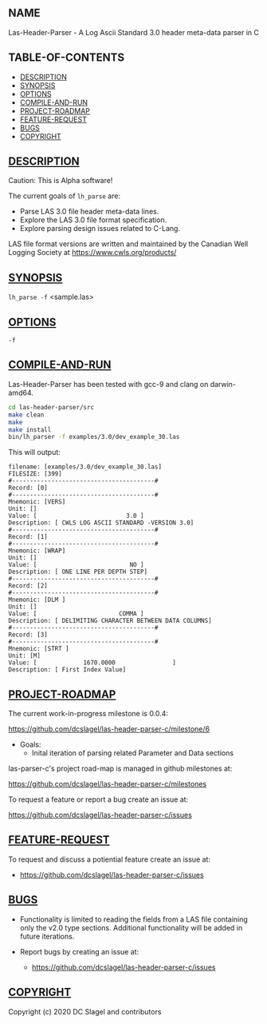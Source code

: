 
NAME
----
Las-Header-Parser - A Log Ascii Standard 3.0 header meta-data parser in C

TABLE-OF-CONTENTS
-----------------
- [DESCRIPTION](#description)
- [SYNOPSIS](#synopsis)
- [OPTIONS](#options)
- [COMPILE-AND-RUN](#compile-and-run)
- [PROJECT-ROADMAP](#project-roadmap)
- [FEATURE-REQUEST](#feature-request)
- [BUGS](#bugs)
- [COPYRIGHT](#copyright)


[DESCRIPTION](#name)
-----------
Caution: This is Alpha software! 

The current goals of `lh_parse` are:
- Parse LAS 3.0 file header meta-data lines.
- Explore the LAS 3.0 file format specification.
- Explore parsing design issues related to C-Lang.

LAS file format versions are written and maintained by
the Canadian Well Logging Society at
https://www.cwls.org/products/


[SYNOPSIS](#name)
--------

`lh_parse -f` <sample.las>

[OPTIONS](#name)
-------

`-f`
  <a file of LAS header lines to parse>


[COMPILE-AND-RUN](#name)
---------------

Las-Header-Parser has been tested with gcc-9 and clang on darwin-amd64.


```bash
cd las-header-parser/src
make clean
make
make install
bin/lh_parser -f examples/3.0/dev_example_30.las
```

This will output:

```
filename: [examples/3.0/dev_example_30.las]
FILESIZE: [399]
#----------------------------------------#
Record: [0]
#----------------------------------------#
Mnemonic: [VERS]
Unit: []
Value: [                         3.0 ]
Description: [ CWLS LOG ASCII STANDARD -VERSION 3.0]
#----------------------------------------#
Record: [1]
#----------------------------------------#
Mnemonic: [WRAP]
Unit: []
Value: [                          NO ]
Description: [ ONE LINE PER DEPTH STEP]
#----------------------------------------#
Record: [2]
#----------------------------------------#
Mnemonic: [DLM ]
Unit: []
Value: [                       COMMA ]
Description: [ DELIMITING CHARACTER BETWEEN DATA COLUMNS]
#----------------------------------------#
Record: [3]
#----------------------------------------#
Mnemonic: [STRT ]
Unit: [M]
Value: [             1670.0000                ]
Description: [ First Index Value]
```

[PROJECT-ROADMAP](#name)
------------
The current work-in-progress milestone is 0.0.4:

https://github.com/dcslagel/las-header-parser-c/milestone/6
- Goals:
  - Inital iteration of parsing related Parameter and Data sections

las-parser-c's project road-map is managed in github milestones at:

https://github.com/dcslagel/las-header-parser-c/milestones

To request a feature or report a bug create an issue at:

https://github.com/dcslagel/las-header-parser-c/issues


[FEATURE-REQUEST](#name)
----------------

To request and discuss a potiential feature create an issue at:
  - https://github.com/dcslagel/las-header-parser-c/issues


[BUGS](#name)
----

- Functionality is limited to reading the fields from a LAS file containing
  only the v2.0 type sections.  Additional functionality will be added in
  future iterations.

- Report bugs by creating an issue at:
  - https://github.com/dcslagel/las-header-parser-c/issues

[COPYRIGHT](#name)
------

Copyright (c) 2020 DC Slagel and contributors
